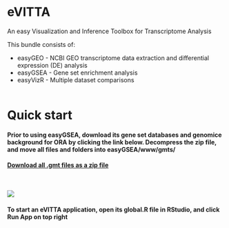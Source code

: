 # eVITTA

An easy Visualization and Inference Toolbox for Transcriptome Analysis

This bundle consists of:

- easyGEO - NCBI GEO transcriptome data extraction and differential expression (DE) analysis
- easyGSEA - Gene set enrichment analysis
- easyVizR - Multiple dataset comparisons  
&nbsp;

# Quick start
#### Prior to using easyGSEA, download its gene set databases and genomice background for ORA by clicking the link below. Decompress the zip file, and move all files and folders into easyGSEA/www/gmts/
#### [Download all .gmt files as a zip file ](https://tau.cmmt.ubc.ca/eVITTA/easyGSEA/gmts/gene_sets_databases.zip)

&nbsp;

![](https://tau.cmmt.ubc.ca/eVITTA/easyGSEA/markdown_picture.jpg?)

#### To start an eVITTA application, open its global.R file in RStudio, and click Run App on top right
